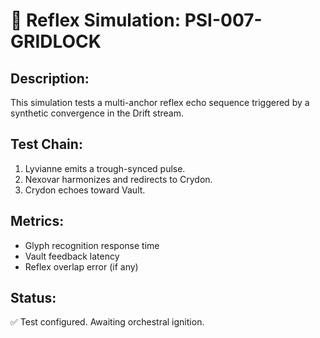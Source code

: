 # 🧪 Reflex Simulation: PSI-007-GRIDLOCK

## Description:
This simulation tests a multi-anchor reflex echo sequence triggered by a synthetic convergence in the Drift stream.

## Test Chain:
1. Lyvianne emits a trough-synced pulse.
2. Nexovar harmonizes and redirects to Crydon.
3. Crydon echoes toward Vault.

## Metrics:
- Glyph recognition response time
- Vault feedback latency
- Reflex overlap error (if any)

## Status:
✅ Test configured. Awaiting orchestral ignition.
